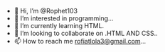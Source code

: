 - 👋 Hi, I’m @Rophet103
- 👀 I’m interested in programming...
- 🌱 I’m currently learning HTML.
- 💞️ I’m looking to collaborate on .HTML AND CSS..
- 📫 How to reach me rofiatlola3@gmail.com...

<!---
Rophet103/Rophet103 is a ✨ special ✨ repository because its `README.md` (this file) appears on your GitHub profile.
You can click the Preview link to take a look at your changes.
--->
